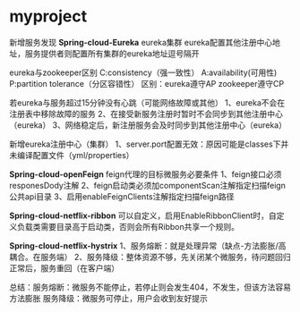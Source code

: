 # myproject
新增服务发现
**Spring-cloud-Eureka**
eureka集群
    eureka配置其他注册中心地址，服务提供者则配置所有集群的eureka地址逗号隔开

eureka与zookeeper区别
    C:consistency（强一致性）
    A:availability(可用性)
    P:partition tolerance（分区容错性）
区别：eureka遵守AP zookeeper遵守CP
   
若eureka与服务超过15分钟没有心跳（可能网络故障或其他）
1、eureka不会在注册表中移除故障的服务
2、在接受新服务注册时暂时不会同步到其他注册中心（eureka）
3、网络稳定后，新注册服务会及时同步到其他注册中心（eureka）


新增eureka注册中心（集群）
1、server.port配置无效：原因可能是classes下并未编译配置文件（yml/properties）

**Spring-cloud-openFeign**
feign代理的目标微服务必要条件
1、feign接口必须responesDody注解
2、feign启动类必须加componentScan注解指定扫描feign公共api目录
3、启用enableFeignClients注解指定扫描feign路径

**Spring-cloud-netflix-ribbon**
可以自定义，启用EnableRibbonClient时，自定义负载类需要目录高于启动类，否则会所有Ribbon共享一个规则。


**Spring-cloud-netflix-hystrix**
1、服务熔断：就是处理异常（缺点-方法膨胀/高耦合。在服务端）
2、服务降级：整体资源不够，先关闭某个微服务，待问题回归正常后，服务重回（在客户端）

总结：服务熔断：微服务不能停止，若停止则会发生404，不发生，但该方法容易方法膨胀
      服务降级：微服务可停止，用户会收到友好提示
